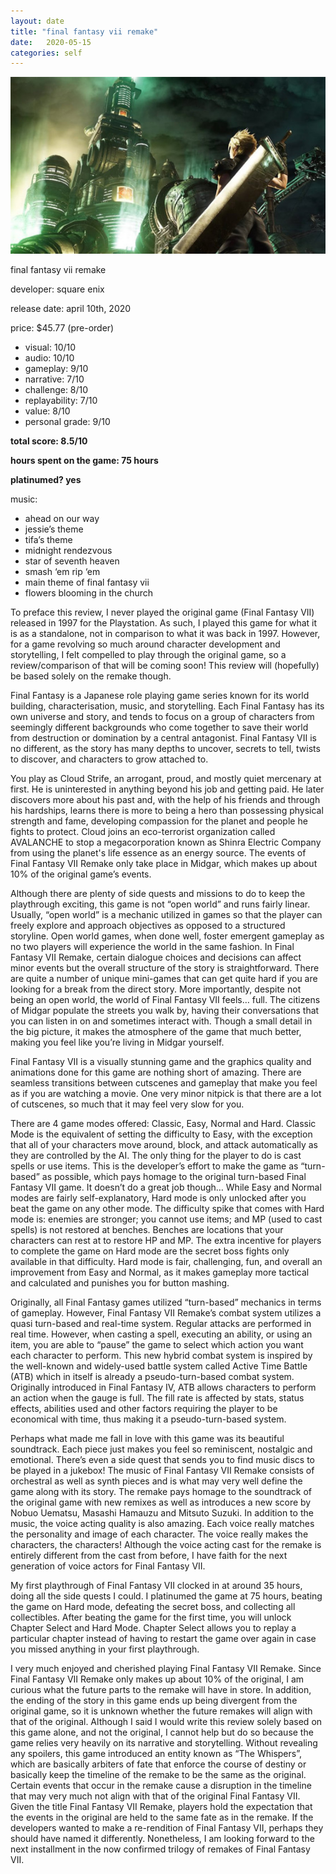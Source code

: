 ```yaml
---
layout: date
title: "final fantasy vii remake"
date:   2020-05-15
categories: self
---
```


![cloud](/assets/img/cloud.jpg)

final fantasy vii remake

developer: square enix

release date: april 10th, 2020

price: $45.77 (pre-order)

- visual: 10/10
- audio: 10/10
- gameplay: 9/10
- narrative: 7/10
- challenge: 8/10
- replayability: 7/10
- value: 8/10
- personal grade: 9/10

**total score: 8.5/10**

**hours spent on the game: 75 hours**

**platinumed? yes**

music: 
- ahead on our way
- jessie’s theme
- tifa’s theme
- midnight rendezvous
- star of seventh heaven
- smash ‘em rip ‘em
- main theme of final fantasy vii
- flowers blooming in the church

To preface this review, I never played the original game (Final Fantasy VII) released in 1997 for the Playstation. As such, I played this game for what it is as a standalone, not in comparison to what it was back in 1997. However, for a game revolving so much around character development and storytelling, I felt compelled to play through the original game, so a review/comparison of that will be coming soon! This review will (hopefully) be based solely on the remake though.

Final Fantasy is a Japanese role playing game series known for its world building, characterisation, music, and storytelling. Each Final Fantasy has its own universe and story, and tends to focus on a group of characters from seemingly different backgrounds who come together to save their world from destruction or domination by a central antagonist. Final Fantasy VII is no different, as the story has many depths to uncover, secrets to tell, twists to discover, and characters to grow attached to.

You play as Cloud Strife, an arrogant, proud, and mostly quiet mercenary at first. He is uninterested in anything beyond his job and getting paid.  He later discovers more about his past and, with the help of his friends and through his hardships, learns there is more to being a hero than possessing physical strength and fame, developing compassion for the planet and people he fights to protect. Cloud joins an eco-terrorist organization called AVALANCHE to stop a megacorporation known as Shinra Electric Company from using the planet's life essence as an energy source. The events of Final Fantasy VII Remake only take place in Midgar, which makes up about 10% of the original game’s events.

Although there are plenty of side quests and missions to do to keep the playthrough exciting, this game is not “open world” and runs fairly linear. Usually, “open world” is a mechanic utilized in games so that the player can freely explore and approach objectives as opposed to a structured storyline. Open world games, when done well, foster emergent gameplay as no two players will experience the world in the same fashion. In Final Fantasy VII Remake, certain dialogue choices and decisions can affect minor events but the overall structure of the story is straightforward. There are quite a number of unique mini-games that can get quite hard if you are looking for a break from the direct story. More importantly, despite not being an open world, the world of Final Fantasy VII feels… full. The citizens of Midgar populate the streets you walk by, having their conversations that you can listen in on and sometimes interact with. Though a small detail in the big picture, it makes the atmosphere of the game that much better, making you feel like you’re living in Midgar yourself.

Final Fantasy VII is a visually stunning game and the graphics quality and animations done for this game are nothing short of amazing. There are seamless transitions between cutscenes and gameplay that make you feel as if you are watching a movie. One very minor nitpick is that there are a lot of cutscenes, so much that it may feel very slow for you.

There are 4 game modes offered: Classic, Easy, Normal and Hard. Classic Mode is the equivalent of setting the difficulty to Easy, with the exception that all of your characters move around, block, and attack automatically as they are controlled by the AI. The only thing for the player to do is cast spells or use items. This is the developer’s effort to make the game as “turn-based” as possible, which pays homage to the original turn-based Final Fantasy VII game. It doesn’t do a great job though… While Easy and Normal modes are fairly self-explanatory, Hard mode is only unlocked after you beat the game on any other mode. The difficulty spike that comes with Hard mode is: enemies are stronger; you cannot use items; and MP (used to cast spells) is not restored at benches. Benches are locations that your characters can rest at to restore HP and MP. The extra incentive for players to complete the game on Hard mode are the secret boss fights only available in that difficulty. Hard mode is fair, challenging, fun, and overall an improvement from Easy and Normal, as it makes gameplay more tactical and calculated and punishes you for button mashing.

Originally, all Final Fantasy games utilized “turn-based” mechanics in terms of gameplay. However, Final Fantasy VII Remake’s combat system utilizes a quasi turn-based and real-time system. Regular attacks are performed in real time. However, when casting a spell, executing an ability, or using an item, you are able to “pause” the game to select which action you want each character to perform. This new hybrid combat system is inspired by the well-known and widely-used battle system called Active Time Battle (ATB) which in itself is already a pseudo-turn-based combat system. Originally introduced in Final Fantasy IV,  ATB allows characters to perform an action when the gauge is full. The fill rate is affected by stats, status effects, abilities used and other factors requiring the player to be economical with time, thus making it a pseudo-turn-based system.

Perhaps what made me fall in love with this game was its beautiful soundtrack. Each piece just makes you feel so reminiscent, nostalgic and emotional. There’s even a side quest that sends you to find music discs to be played in a jukebox! The music of Final Fantasy VII Remake consists of orchestral as well as synth pieces and is what may very well define the game along with its story. The remake pays homage to the soundtrack of the original game with new remixes as well as introduces a new score by Nobuo Uematsu, Masashi Hamauzu and Mitsuto Suzuki. In addition to the music, the voice acting quality is also amazing. Each voice really matches the personality and image of each character. The voice really makes the characters, the characters! Although the voice acting cast for the remake is entirely different from the cast from before, I have faith for the next generation of voice actors for Final Fantasy VII.

My first playthrough of Final Fantasy VII clocked in at around 35 hours, doing all the side quests I could. I platinumed the game at 75 hours, beating the game on Hard mode, defeating the secret boss, and collecting all collectibles. After beating the game for the first time, you will unlock Chapter Select and Hard Mode. Chapter Select allows you to replay a particular chapter instead of having to restart the game over again in case you missed anything in your first playthrough. 

I very much enjoyed and cherished playing Final Fantasy VII Remake. Since Final Fantasy VII Remake only makes up about 10% of the original, I am curious what the future parts to the remake will have in store. In addition, the ending of the story in this game ends up being divergent from the original game, so it is unknown whether the future remakes will align with that of the original. Although I said I would write this review solely based on this game alone, and not the original, I cannot help but do so because the game relies very heavily on its narrative and storytelling. Without revealing any spoilers, this game introduced an entity known as “The Whispers”, which are basically arbiters of fate that enforce the course of destiny or basically keep the timeline of the remake to be the same as the original. Certain events that occur in the remake cause a disruption in the timeline that may very much not align with that of the original Final Fantasy VII. Given the title Final Fantasy VII Remake, players hold the expectation that the events in the original are held to the same fate as in the remake. If the developers wanted to make a re-rendition of Final Fantasy VII, perhaps they should have named it differently. Nonetheless, I am looking forward to the next installment in the now confirmed trilogy of remakes of Final Fantasy VII.

